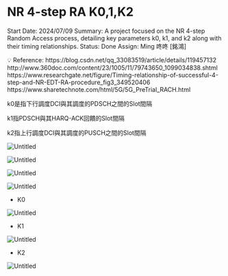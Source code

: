 # NR 4-step RA K0,1,K2

Start Date: 2024/07/09
Summary: A project focused on the NR 4-step Random Access process, detailing key parameters k0, k1, and k2 along with their timing relationships.
Status: Done
Assign: Ming 咚咚 [銘鴻]

<aside>
💡 Reference:
https://blog.csdn.net/qq_33083519/article/details/119457132
http://www.360doc.com/content/23/1005/11/79743650_1099034838.shtml
https://www.researchgate.net/figure/Timing-relationship-of-successful-4-step-and-NR-EDT-RA-procedure_fig3_349520406
https://www.sharetechnote.com/html/5G/5G_PreTrial_RACH.html

</aside>

k0是指下行調度DCI與其調度的PDSCH之間的Slot間隔

k1指PDSCH與其HARQ-ACK回饋的Slot間隔

k2指上行調度DCI與其調度的PUSCH之間的Slot間隔

![Untitled](Untitled%2046.png)

![Untitled](Untitled%2047.png)

![Untitled](Untitled%2048.png)

![Untitled](Untitled%2049.png)

- K0

![Untitled](Untitled%2050.png)

- K1

![Untitled](Untitled%2051.png)

- K2

![Untitled](Untitled%2052.png)